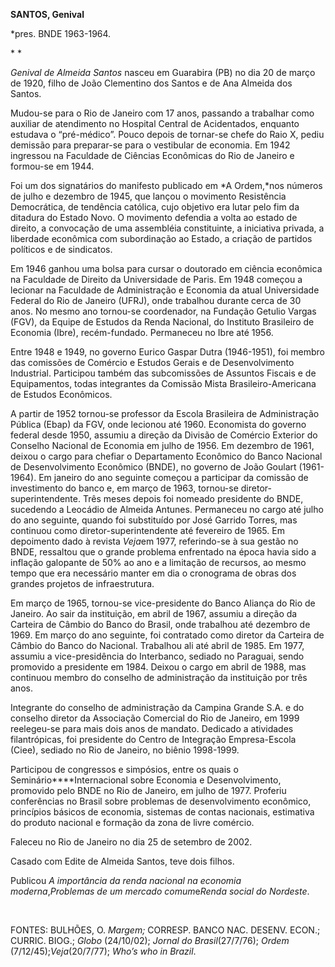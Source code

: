 **SANTOS, Genival**

\*pres. BNDE 1963-1964.

* *

*Genival de Almeida Santos* nasceu em Guarabira (PB) no dia 20 de março
de 1920, filho de João Clementino dos Santos e de Ana Almeida dos
Santos.

Mudou-se para o Rio de Janeiro com 17 anos, passando a trabalhar como
auxiliar de atendimento no Hospital Central de Acidentados, enquanto
estudava o “pré-médico”. Pouco depois de tornar-se chefe do Raio X,
pediu demissão para preparar-se para o vestibular de economia. Em 1942
ingressou na Faculdade de Ciências Econômicas do Rio de Janeiro e
formou-se em 1944.

Foi um dos signatários do manifesto publicado em *A Ordem,*nos números
de julho e dezembro de 1945, que lançou o movimento Resistência
Democrática, de tendência católica, cujo objetivo era lutar pelo fim da
ditadura do Estado Novo. O movimento defendia a volta ao estado de
direito, a convocação de uma assembléia constituinte, a iniciativa
privada, a liberdade econômica com subordinação ao Estado, a criação de
partidos políticos e de sindicatos.

Em 1946 ganhou uma bolsa para cursar o doutorado em ciência econômica na
Faculdade de Direito da Universidade de Paris. Em 1948 começou a
lecionar na Faculdade de Administração e Economia da atual Universidade
Federal do Rio de Janeiro (UFRJ), onde trabalhou durante cerca de 30
anos. No mesmo ano tornou-se coordenador, na Fundação Getulio Vargas
(FGV), da Equipe de Estudos da Renda Nacional, do Instituto Brasileiro
de Economia (Ibre), recém-fundado. Permaneceu no Ibre até 1956.

Entre 1948 e 1949, no governo Eurico Gaspar Dutra (1946-1951), foi
membro das comissões de Comércio e Estudos Gerais e de Desenvolvimento
Industrial. Participou também das subcomissões de Assuntos Fiscais e de
Equipamentos, todas integrantes da Comissão Mista Brasileiro-Americana
de Estudos Econômicos.

A partir de 1952 tornou-se professor da Escola Brasileira de
Administração Pública (Ebap) da FGV, onde lecionou até 1960. Economista
do governo federal desde 1950, assumiu a direção da Divisão de Comércio
Exterior do Conselho Nacional de Economia em julho de 1956. Em dezembro
de 1961, deixou o cargo para chefiar o Departamento Econômico do Banco
Nacional de Desenvolvimento Econômico (BNDE), no governo de João Goulart
(1961-1964). Em janeiro do ano seguinte começou a participar da comissão
de investimento do banco e, em março de 1963, tornou-se
diretor-superintendente. Três meses depois foi nomeado presidente do
BNDE, sucedendo a Leocádio de Almeida Antunes. Permaneceu no cargo até
julho do ano seguinte, quando foi substituído por José Garrido Torres,
mas continuou como diretor-superintendente até fevereiro de 1965. Em
depoimento dado à revista *Veja*em 1977, referindo-se à sua gestão no
BNDE, ressaltou que o grande problema enfrentado na época havia sido a
inflação galopante de 50% ao ano e a limitação de recursos, ao mesmo
tempo que era necessário manter em dia o cronograma de obras dos grandes
projetos de infraestrutura.

Em março de 1965, tornou-se vice-presidente do Banco Aliança do Rio de
Janeiro. Ao sair da instituição, em abril de 1967, assumiu a direção da
Carteira de Câmbio do Banco do Brasil, onde trabalhou até dezembro de
1969. Em março do ano seguinte, foi contratado como diretor da Carteira
de Câmbio do Banco do Nacional. Trabalhou ali até abril de 1985. Em
1977, assumiu a vice-presidência do Interbanco, sediado no Paraguai,
sendo promovido a presidente em 1984. Deixou o cargo em abril de 1988,
mas continuou membro do conselho de administração da instituição por
três anos.

Integrante do conselho de administração da Campina Grande S.A. e do
conselho diretor da Associação Comercial do Rio de Janeiro, em 1999
reelegeu-se para mais dois anos de mandato. Dedicado a atividades
filantrópicas, foi presidente do Centro de Integração Empresa-Escola
(Ciee), sediado no Rio de Janeiro, no biênio 1998-1999.

Participou de congressos e simpósios, entre os quais o
Seminário****Internacional sobre Economia e Desenvolvimento, promovido
pelo BNDE no Rio de Janeiro, em julho de 1977. Proferiu conferências no
Brasil sobre problemas de desenvolvimento econômico, princípios básicos
de economia, sistemas de contas nacionais, estimativa do produto
nacional e formação da zona de livre comércio.

Faleceu no Rio de Janeiro no dia 25 de setembro de 2002.

Casado com Edite de Almeida Santos, teve dois filhos.

Publicou *A importância da renda nacional* *na economia
moderna*,*Problemas de um mercado comum*e*Renda social do Nordeste*.

 

FONTES: BULHÕES, O. *Margem;* CORRESP. BANCO NAC. DESENV. ECON.; CURRIC.
BIOG.; *Globo* (24/10/02); *Jornal do* *Brasil*(27/7/76); *Ordem*
(7/12/45);*Veja*(20/7/77); *Who’s who in Brazil*.

 
